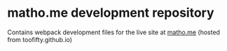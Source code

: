 matho.me development repository
===============================

Contains webpack development files for the live site at [matho.me](matho.me) (hosted from toofifty.github.io)
